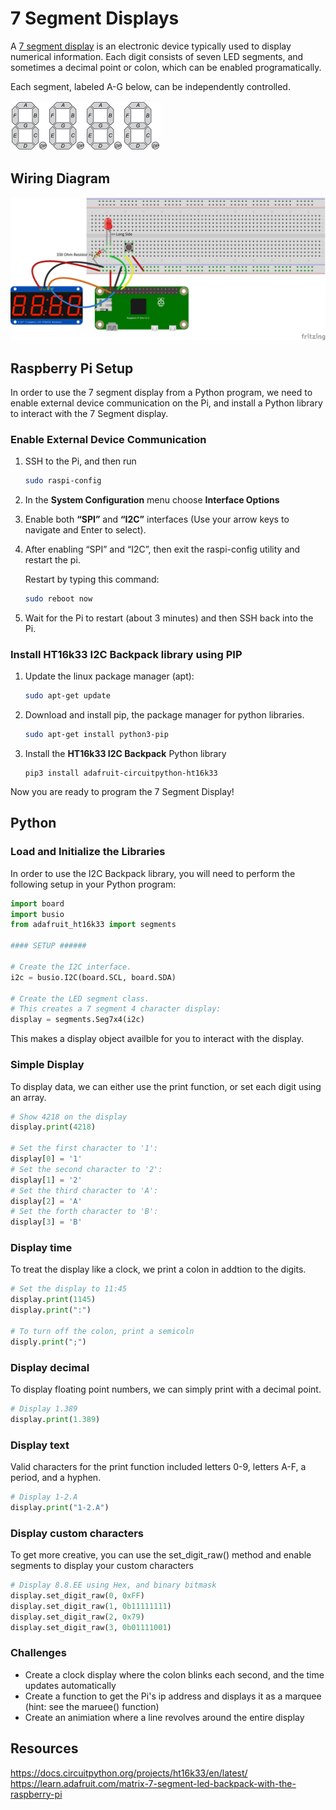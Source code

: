 # 7 Segment Displays
A [7 segment display](https://en.wikipedia.org/wiki/Seven-segment_display) is an electronic device typically used to display numerical information.  Each digit consists of seven LED segments, and sometimes a decimal point or colon, which can be enabled programatically.

Each segment, labeled A-G below, can be independently controlled. 

![7Segment](/images/7SegmentDisplaySC.png)![7Segment](/images/7SegmentDisplaySC.png)![7Segment](/images/7SegmentDisplaySC.png)![7Segment](/images/7SegmentDisplaySC.png)

## Wiring Diagram

![Seven Segment Wiring](/diagrams/7SevenSegmentDisplay_bb.png)

## Raspberry Pi Setup

In order to use the 7 segment display from a Python program, we need to enable external device communication on the Pi, and install a Python library to interact with the 7 Segment display.

### Enable External Device Communication


1) SSH to the Pi, and then run

    ```bash
    sudo raspi-config
    ```

2) In the **System Configuration** menu choose **Interface Options**
3) Enable both **“SPI”** and **“I2C”** interfaces
(Use your arrow keys to navigate and Enter to select).  
4) After enabling “SPI” and “I2C”, then exit the raspi-config utility and restart the pi.

    Restart by typing this command:
    ```bash
    sudo reboot now
    ```  
5) Wait for the Pi to restart (about 3 minutes) and then SSH back into the Pi.

### Install HT16k33 I2C Backpack library using PIP

1) Update the linux package manager (apt):
    ```bash
    sudo apt-get update
    ``` 

2) Download and install pip, the package manager for python libraries.
    ```bash
    sudo apt-get install python3-pip
    ``` 

3) Install the **HT16k33 I2C Backpack** Python library
    ```
    pip3 install adafruit-circuitpython-ht16k33
    ```
Now you are ready to program the 7 Segment Display!

## Python 

### Load and Initialize the Libraries 
In order to use the I2C Backpack library, you will need to perform the following setup in your Python program:
```python
import board
import busio
from adafruit_ht16k33 import segments

#### SETUP ######

# Create the I2C interface.
i2c = busio.I2C(board.SCL, board.SDA)

# Create the LED segment class.
# This creates a 7 segment 4 character display:
display = segments.Seg7x4(i2c)
```
This makes a display object availble for you to interact with the display.

### Simple Display
To display data, we can either use the print function, or set each digit using an array.
```python
# Show 4218 on the display
display.print(4218)

# Set the first character to '1':
display[0] = '1'
# Set the second character to '2':
display[1] = '2'
# Set the third character to 'A':
display[2] = 'A'
# Set the forth character to 'B':
display[3] = 'B'
```

### Display time
To treat the display like a clock, we print a colon in addtion to the digits.
```python
# Set the display to 11:45
display.print(1145)
display.print(":")

# To turn off the colon, print a semicoln
disply.print(";")
```

### Display decimal
To display floating point numbers, we can simply print with a decimal point.
```python
# Display 1.389
display.print(1.389)
```

### Display text
Valid characters for the print function included letters 0-9, letters A-F, a period, and a hyphen.
```python
# Display 1-2.A
display.print("1-2.A")
```

### Display custom characters
To get more creative, you can use the set_digit_raw() method and enable segments to display your custom characters
```python
# Display 8.8.EE using Hex, and binary bitmask
display.set_digit_raw(0, 0xFF)
display.set_digit_raw(1, 0b11111111)
display.set_digit_raw(2, 0x79)
display.set_digit_raw(3, 0b01111001)
```


### Challenges
- Create a clock display where the colon blinks each second, and the time updates automatically
- Create a function to get the Pi's ip address and displays it as a marquee (hint: see the maruee() function)
- Create an animiation where a line revolves around the entire display

## Resources
https://docs.circuitpython.org/projects/ht16k33/en/latest/
https://learn.adafruit.com/matrix-7-segment-led-backpack-with-the-raspberry-pi